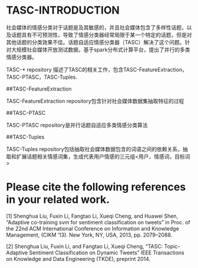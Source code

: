 # TASC-INTRODUCTION

  社会媒体的情感分类对于话题是及其敏感的，并且社会媒体包含了多样性话题，以及话题具有不可预测性，导致了情感分类器经常局限于某一个特定的话题，但是对其他话题的分类效果不佳。话题自适应情感分类器（TASC）解决了这个问题。针对大规模社会媒体开放测试数据，基于spark分布式计算平台，提出了并行的多类情感分类器。<br>

TASC-* repository 描述了TASC的相关工作，包含TASC-FeatureExtraction，TASC-PTASC，TASC-Tuples.<br>

##TASC-FeatureExtraction

TASC-FeatureExtraction repository包含针对社会媒体数据集抽取特征的过程<br>

##TASC-PTASC

TASC-PTASC repository是并行话题自适应多类情感分类算法<br>

##TASC-Tuples

TASC-Tuples repository包括抽取社会媒体数据包含的词语之间的依赖关系，抽取和扩展话题相关情感词集，生成代表用户情感的三元组<用户，情感词，目标词><br>


# Please cite the following references in your related work.<br>

[1] Shenghua Liu, Fuxin Li, Fangtao Li, Xueqi Cheng, and Huawei Shen, “Adaptive co-training svm for sentiment classification on tweets” in Proc. of the 22nd ACM International Conference on Information and Knowledge Management, (CIKM ’13). New York, NY, USA, 2013, pp. 2079–2088.<br>

[2] Shenghua Liu, Fuxin Li, and Fangtao Li, Xueqi Cheng, “TASC: Topic-Adaptive Sentiment Classification on Dynamic Tweets” IEEE Transactions on Knowledge and Data Engineering (TKDE), preprint 2014.<br>
